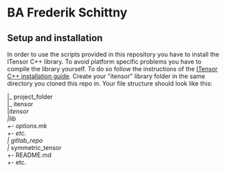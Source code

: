 # BA Frederik Schittny



## Setup and installation

In order to use the scripts provided in this repository you have to install the ITensor C++ library. To avoid platform specific problems you have to compile the library yourself. To do so follow the instructions of the [ITensor C++ installation guide](https://www.itensor.org/docs.cgi?vers=cppv3&page=install). Create your "itensor" library folder in the same directory you cloned this repo in. Your file structure should look like this:

|_ project_folder   
  |_ itensor   
    |_itensor   
    |_lib   
    +- options.mk   
    +- etc.   
  |_ gitlab_repo   
    |_ symmetric_tensor   
    +- README.md   
    +- etc.   
